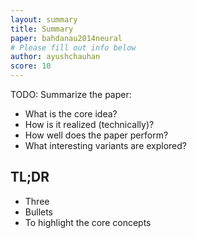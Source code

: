 ```yaml
---
layout: summary
title: Summary
paper: bahdanau2014neural
# Please fill out info below
author: ayushchauhan
score: 10
---
```


TODO: Summarize the paper:
* What is the core idea?
* How is it realized (technically)?
* How well does the paper perform?
* What interesting variants are explored?

## TL;DR
* Three
* Bullets
* To highlight the core concepts
